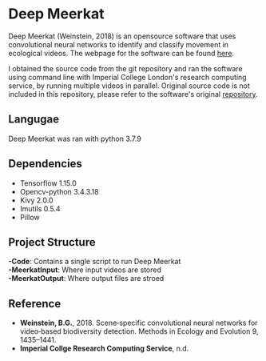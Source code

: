 # Deep Meerkat
Deep Meerkat (Weinstein, 2018) is an opensource software that uses convolutional neural networks to identify and classify movement in ecological videos. The webpage for the software can be found [here](http://benweinstein.weebly.com/deepmeerkat.html).

I obtained the source code from the git repository and ran the software using command line with Imperial College London's research computing service, by running multiple videos in parallel. Original source code is not included in this repository, please refer to the software's original [repository](https://github.com/bw4sz/DeepMeerkat).

## Langugae
Deep Meerkat was ran with python 3.7.9

## Dependencies
- Tensorflow 1.15.0
- Opencv-python 3.4.3.18
- Kivy 2.0.0
- Imutils 0.5.4
- Pillow

## Project Structure
**-Code**: Contains a single script to run Deep Meerkat  
**-MeerkatInput**: Where input videos are stored  
**-MeerkatOutput**: Where output files are stroed  


## Reference
- **Weinstein, B.G.**, 2018. Scene‐specific convolutional neural networks for video‐based biodiversity detection. Methods in Ecology and Evolution 9, 1435–1441.  
- **Imperial Collge Research Computing Service**, n.d.